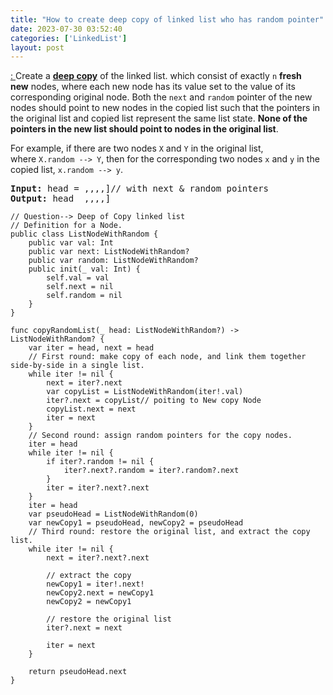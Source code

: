 ```yaml
---
title: "How to create deep copy of linked list who has random pointer"
date: 2023-07-30 03:52:40
categories: ['LinkedList']
layout: post
---
```


<!-- wp:paragraph -->
<a href="https://leetcode.com/problems/copy-list-with-random-pointer/" target="_blank" rel="noopener" title="">: </a>Create a <a href="https://en.wikipedia.org/wiki/Object_copying#Deep_copy" target="_blank" rel="noreferrer noopener"><strong>deep copy</strong></a> of the linked list. which consist of exactly <code>n</code> <strong>fresh new</strong> nodes, where each new node has its value set to the value of its corresponding original node. Both the <code>next</code> and <code>random</code> pointer of the new nodes should point to new nodes in the copied list such that the pointers in the original list and copied list represent the same list state. <strong>None of the pointers in the new list should point to nodes in the original list</strong>.


<!-- /wp:paragraph -->

<!-- wp:paragraph -->
For example, if there are two nodes <code>X</code> and <code>Y</code> in the original list, where <code>X.random --> Y</code>, then for the corresponding two nodes <code>x</code> and <code>y</code> in the copied list, <code>x.random --> y</code>.


<!-- /wp:paragraph -->

<!-- wp:preformatted -->
<pre class="wp-block-preformatted"><strong>Input:</strong> head = ,,,,]// with next & random pointers
<strong>Output:</strong> head  ,,,,]</pre>
<!-- /wp:preformatted -->

<!-- wp:code -->
<pre class="wp-block-code"><code lang="swift" class="language-swift">// Question--> Deep of Copy linked list
// Definition for a Node.
public class ListNodeWithRandom {
    public var val: Int
    public var next: ListNodeWithRandom?
    public var random: ListNodeWithRandom?
    public init(_ val: Int) {
        self.val = val
        self.next = nil
        self.random = nil
    }
}

func copyRandomList(_ head: ListNodeWithRandom?) -> ListNodeWithRandom? {
    var iter = head, next = head
    // First round: make copy of each node, and link them together side-by-side in a single list.
    while iter != nil {
        next = iter?.next
        var copyList = ListNodeWithRandom(iter!.val)
        iter?.next = copyList// poiting to New copy Node
        copyList.next = next
        iter = next
    }
    // Second round: assign random pointers for the copy nodes.
    iter = head
    while iter != nil {
        if iter?.random != nil {
            iter?.next?.random = iter?.random?.next
        }
        iter = iter?.next?.next
    }
    iter = head
    var pseudoHead = ListNodeWithRandom(0)
    var newCopy1 = pseudoHead, newCopy2 = pseudoHead
    // Third round: restore the original list, and extract the copy list.
    while iter != nil {
        next = iter?.next?.next
        
        // extract the copy
        newCopy1 = iter!.next!
        newCopy2.next = newCopy1
        newCopy2 = newCopy1
        
        // restore the original list
        iter?.next = next
        
        iter = next
    }
    
    return pseudoHead.next
}</code></pre>
<!-- /wp:code -->
